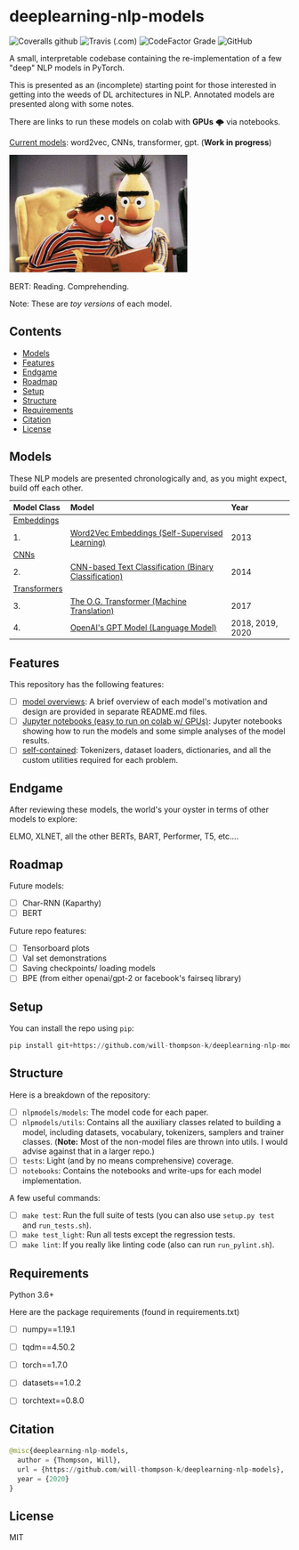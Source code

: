# deeplearning-nlp-models
![Coveralls github](https://img.shields.io/coveralls/github/will-thompson-k/deeplearning-nlp-models)
![Travis (.com)](https://img.shields.io/travis/com/will-thompson-k/deeplearning-nlp-models)
![CodeFactor Grade](https://img.shields.io/codefactor/grade/github/will-thompson-k/deeplearning-nlp-models)
![GitHub](https://img.shields.io/github/license/will-thompson-k/deeplearning-nlp-models)

A small, interpretable codebase containing the re-implementation of a few "deep" NLP models in PyTorch.

This is presented as an (incomplete) starting point for those interested in getting into the weeds of DL architectures in NLP.
Annotated models are presented along with some notes.

There are links to run these models on colab with **GPUs** :cloud_with_lightning: via notebooks.

<ins>Current models</ins>: word2vec, CNNs, transformer, gpt. (**Work in progress**)

![Meta](media/bert.jpg)

BERT: Reading. Comprehending.

Note: These are *toy versions* of each model.

## Contents

- [Models](#Models)
- [Features](#Features)
- [Endgame](#Endgame)
- [Roadmap](#Roadmap)
- [Setup](#Setup)
- [Structure](#Structure)
- [Requirements](#Requirements)
- [Citation](#Citation)
- [License](#License)


## Models

These NLP models are presented chronologically and, as you might expect, build off each other.

|    Model Class               |           Model               |   Year                        | 
| :-------------------- | :--------------------  | :--------------------  | 
|  <ins>Embeddings</ins>|             |              | 
|  1. |  [Word2Vec Embeddings (Self-Supervised Learning)](notebooks/word2vec/README.md)   |       2013       | 
|  <ins>CNNs</ins>|             |              | 
|  2. |  [CNN-based Text Classification (Binary Classification)](notebooks/cnn/README.md)   |    2014          | 
|  <ins>Transformers</ins> |                |              | 
|  3. |  [The O.G. Transformer (Machine Translation)](notebooks/transformer/README.md)  |      2017        | 
|  4. |  [OpenAI's GPT Model (Language Model)](notebooks/gpt/README.md)  |   2018, 2019, 2020           | 

## Features

This repository has the following features:

- [ ] <ins>model overviews</ins>: A brief overview of each model's motivation and design are provided in separate README.md files.
- [ ] <ins>Jupyter notebooks (easy to run on colab w/ GPUs)</ins>: Jupyter notebooks showing how to run the models and some simple analyses of the model results.
- [ ] <ins>self-contained</ins>: Tokenizers, dataset loaders, dictionaries, and all the custom utilities required for each problem.

## Endgame

After reviewing these models, the world's your oyster in terms of other models to explore:

ELMO, XLNET, all the other BERTs, BART, Performer, T5, etc....

## Roadmap

Future models:

- [ ] Char-RNN (Kaparthy)
- [ ] BERT

Future repo features:

- [ ] Tensorboard plots
- [ ] Val set demonstrations
- [ ] Saving checkpoints/ loading models
- [ ] BPE (from either openai/gpt-2 or facebook's fairseq library)

## Setup

You can install the repo using `pip`:

```python
pip install git+https://github.com/will-thompson-k/deeplearning-nlp-models 
```

## Structure

Here is a breakdown of the repository:

- [ ] `nlpmodels/models`: The model code for each paper.
- [ ] `nlpmodels/utils`: Contains all the auxiliary classes related to building a model, 
including datasets, vocabulary, tokenizers, samplers and trainer classes.
(**Note:** Most of the non-model files are thrown into utils. I would advise against that in a larger repo.)
- [ ] `tests`: Light (and by no means comprehensive) coverage.
- [ ] `notebooks`: Contains the notebooks and write-ups for each model implementation.

A few useful commands:
- [ ] `make test`: Run the full suite of tests (you can also use `setup.py test` and `run_tests.sh`).
- [ ] `make test_light`: Run all tests except the regression tests.
- [ ] `make lint`: If you really like linting code (also can run `run_pylint.sh`).

## Requirements

Python 3.6+

Here are the package requirements (found in requirements.txt)

- [ ] numpy==1.19.1
- [ ] tqdm==4.50.2
- [ ] torch==1.7.0
- [ ] datasets==1.0.2
- [ ] torchtext==0.8.0


## Citation

```python 
@misc{deeplearning-nlp-models,
  author = {Thompson, Will},
  url = {https://github.com/will-thompson-k/deeplearning-nlp-models},
  year = {2020}
}
```
## License

MIT
